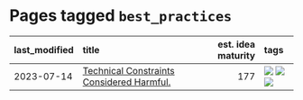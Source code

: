 # Pages tagged `best_practices`

|last_modified|title|est. idea maturity|tags
|:---|:---|---:|:---|
|2023-07-14|[Technical Constraints Considered Harmful.](../constraints_considered_hazardous.md)|177|[![](https://img.shields.io/badge/tag-best_practices-77485f)](../tags/best_practices.md) [![](https://img.shields.io/badge/tag-engineering-e839f4)](../tags/engineering.md) [![](https://img.shields.io/badge/tag-publication-35b163)](../tags/publication.md)|